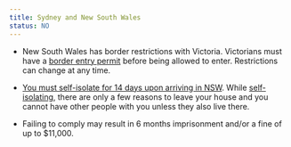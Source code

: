 ```yaml
---
title: Sydney and New South Wales
status: NO
---
```


- New South Wales has border restrictions with Victoria. Victorians must have a
  [border entry permit][permit] before being allowed to enter. Restrictions can
  change at any time.

- [You must self-isolate for 14 days upon arriving in NSW][restrictions]. While
  [self-isolating][isolation], there are only a few reasons to leave your house
  and you cannot have other people with you unless they also live there.

- Failing to comply may result in 6 months imprisonment and/or a fine of up to
  $11,000.

[permit]:
  https://www.service.nsw.gov.au/transaction/apply-covid-19-nsw-border-entry-permit
[restrictions]:
  https://www.nsw.gov.au/covid-19/what-you-can-and-cant-do-under-rules/border-restrictions#mandatory
[isolation]: https://www.nsw.gov.au/covid-19/self-isolation
